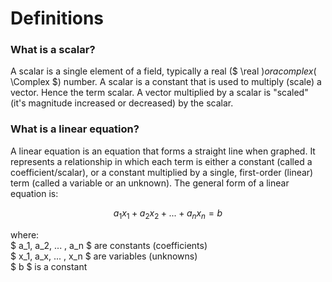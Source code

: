 # Definitions

### What is a scalar?

A scalar is a single element of a field, typically a real ($ \real $) or a complex ($ \Complex $) number. A scalar is a constant that is used to multiply (scale) a vector. Hence the term scalar. A vector multiplied by a scalar is "scaled" (it's magnitude increased or decreased) by the scalar.

### What is a linear equation?

A linear equation is an equation that forms a straight line when graphed. It represents a relationship in which each term is either a constant (called a coefficient/scalar), or a constant multiplied by a single, first-order (linear) term (called a variable or an unknown). The general form of a linear equation is:

$$
\begin{equation}
    a_1x_1 + a_2x_2 + ... + a_nx_n = b
\end{equation}
$$

where:  
$ a_1, a_2, ... , a_n $ are constants (coefficients)  
$ x_1, a_x, ... , x_n $ are variables (unknowns)  
$ b $ is a constant
